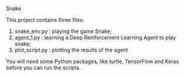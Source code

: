 Snake

This project contains three files:
1. snake_env.py : playing the game Snake;
2. agent_1.py : learning a Deep Reinforcement Learning Agent to play snake;
3. plot_script.py : plotting the results of the agent

You will need some Python packages, like turtle, TensorFlow and Keras before you can run the scripts.

